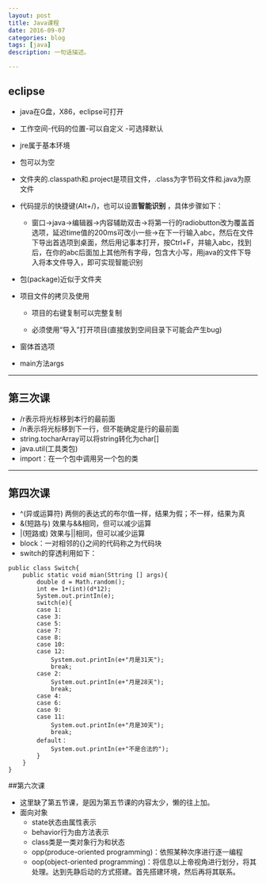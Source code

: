 ```yaml
---
layout: post
title: Java课程
date: 2016-09-07
categories: blog
tags: [java]
description: 一句话描述。

---
```



## eclipse

- java在G盘，X86，eclipse可打开

- 工作空间-代码的位置-可以自定义
  -可选择默认
- jre属于基本环境

- 包可以为空

- 文件夹的.classpath和.project是项目文件，.class为字节码文件和.java为原文件

- 代码提示的快捷键(Alt+/)，也可以设置<b>智能识别</b> ，具体步骤如下：
    - 窗口->java->编辑器->内容辅助双击->将第一行的radiobutton改为覆盖首选项，延迟time值的200ms可改小一些->在下一行输入abc，然后在文件下导出首选项到桌面，然后用记事本打开，按Ctrl+F，并输入abc，找到后，在你的abc后面加上其他所有字母，包含大小写，用java的文件下导入将本文件导入，即可实现智能识别

- 包(package)近似于文件夹

- 项目文件的拷贝及使用

  - 项目的右键复制可以完整复制
  
  - 必须使用“导入”打开项目(直接放到空间目录下可能会产生bug)
  
- 窗体首选项

- main方法args

---

## 第三次课

- /r表示将光标移到本行的最前面
- /n表示将光标移到下一行，但不能确定是行的最前面
- string.tocharArray可以将string转化为char[]
- java.util(工具类包)
- import：在一个包中调用另一个包的类

---

## 第四次课

- ^(异或运算符) 两侧的表达式的布尔值一样，结果为假；不一样，结果为真
- &(短路与) 效果与&&相同，但可以减少运算 
- |(短路或) 效果与||相同，但可以减少运算
- block：一对相邻的{}之间的代码称之为代码块
- switch的穿透利用如下：

```Csharp
public class Switch{
	public static void mian(Sttring [] args){
		double d = Math.random();
		int e= 1+(int)(d*12);
		System.out.printIn(e);
		switch(e){
		case 1:
		case 3:
		case 5:
		case 7:  
		case 8:  
		case 10:  
		case 12:
			System.out.printIn(e+"月是31天"); 
			break; 
		case 2:  
			System.out.printIn(e+"月是28天"); 
			break; 
		case 4:  
		case 6:  
		case 9:  
		case 11:  
			System.out.printIn(e+"月是30天"); 
			break;
		default： 
			System.out.printIn(e+"不是合法的");
		}	
	}
}
```
##第六次课
- 这里缺了第五节课，是因为第五节课的内容太少，懒的往上加。
- 面向对象
  - state状态由属性表示
  - behavior行为由方法表示
  - class类是一类对象行为和状态
  - opp(produce-oriented programming)：依照某种次序进行逐一编程
  - oop(object-oriented programming)：将信息以上帝视角进行划分，将其处理。达到先静后动的方式搭建。首先搭建环境，然后再将其联系。



















